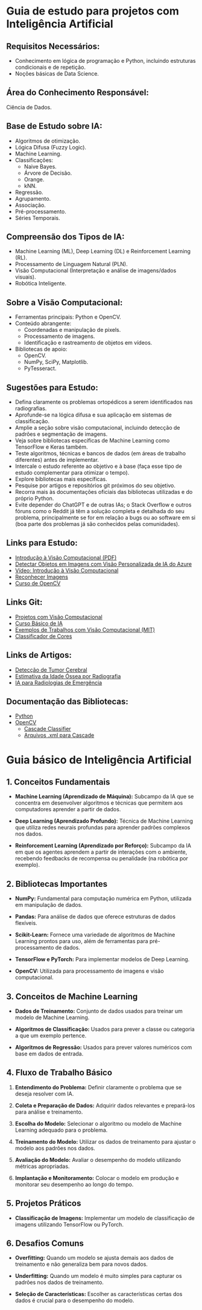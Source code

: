 # Guia de estudo para projetos com Inteligência Artificial

## Requisitos Necessários:
- Conhecimento em lógica de programação e Python, incluindo estruturas condicionais e de repetição.
- Noções básicas de Data Science.

## Área do Conhecimento Responsável:
Ciência de Dados.

## Base de Estudo sobre IA:
- Algoritmos de otimização.
- Lógica Difusa (Fuzzy Logic).
- Machine Learning.
- Classificações:
  - Naive Bayes.
  - Árvore de Decisão.
  - Orange.
  - kNN.
- Regressão.
- Agrupamento.
- Associação.
- Pré-processamento.
- Séries Temporais.

## Compreensão dos Tipos de IA:
- Machine Learning (ML), Deep Learning (DL) e Reinforcement Learning (RL).
- Processamento de Linguagem Natural (PLN).
- Visão Computacional (Interpretação e análise de imagens/dados visuais).
- Robótica Inteligente.

## Sobre a Visão Computacional:
- Ferramentas principais: Python e OpenCV.
- Conteúdo abrangente:
  - Coordenadas e manipulação de pixels.
  - Processamento de imagens.
  - Identificação e rastreamento de objetos em vídeos.
- Bibliotecas de apoio:
  - OpenCV.
  - NumPy, SciPy, Matplotlib.
  - PyTesseract.

## Sugestões para Estudo:
- Defina claramente os problemas ortopédicos a serem identificados nas radiografias.
- Aprofunde-se na lógica difusa e sua aplicação em sistemas de classificação.
- Amplie a seção sobre visão computacional, incluindo detecção de padrões e segmentação de imagens.
- Veja sobre bibliotecas específicas de Machine Learning como TensorFlow e Keras também.
- Teste algoritmos, técnicas e bancos de dados (em áreas de trabalho diferentes) antes de implementar.
- Intercale o estudo referente ao objetivo e à base (faça esse tipo de estudo complementar para otimizar o tempo).
- Explore bibliotecas mais específicas.
- Pesquise por artigos e repositórios git próximos do seu objetivo.
- Recorra mais às documentações oficiais das bibliotecas utilizadas e do próprio Python.
- Evite depender do ChatGPT e de outras IAs; o Stack Overflow e outros fóruns como o Reddit já têm a solução completa e detalhada do seu problema, principalmente se for em relação a bugs ou ao software em si (boa parte dos problemas já são conhecidos pelas comunidades).

## Links para Estudo:
- [Introdução à Visão Computacional (PDF)](https://nca.ufma.br/~geraldo/vc/1.introducao.pdf)
- [Detectar Objetos em Imagens com Visão Personalizada de IA do Azure](https://learn.microsoft.com/pt-br/training/modules/detect-objects-images-custom-vision/)
- [Vídeo: Introdução à Visão Computacional](https://www.youtube.com/watch?v=_LHebVofdwo)
- [Reconhecer Imagens](https://www.youtube.com/watch?v=4RO-3QllHZk)
- [Curso de OpenCV](https://www.youtube.com/watch?v=JiC9iBNRWdQ&list=PLsyobOqUhkthjvmA_s7tTjb7V2EiwYYGC)

## Links Git:
- [Projetos com Visão Computacional](https://github.com/topics/visao-computacional)
- [Curso Básico de IA](https://github.com/VitoriaCarvalho/VisaoComputacional)
- [Exemplos de Trabalhos com Visão Computacional (MIT)](https://github.com/VitoriaCarvalho/VisaoComputacional)
- [Classificador de Cores](https://github.com/MariaEduardaDeAzevedo/classificador-de-cores)

## Links de Artigos:
- [Detecção de Tumor Cerebral](https://repositorio.ufu.br/bitstream/123456789/37641/1/DeteccaoTumorCerebral.pdf)
- [Estimativa da Idade Óssea por Radiografia](https://www.scielo.br/j/rb/a/pDQRNvzWMWng4R7jJqPm5XK/?lang=pt)
- [IA para Radiologias de Emergência](https://www.mdpi.com/2075-4418/12/12/3223)

## Documentação das Bibliotecas:
- [Python](https://docs.python.org/3/)
- [OpenCV](https://docs.opencv.org/4.x/index.html)
  - [Cascade Classifier](https://docs.opencv.org/3.4/db/d28/tutorial_cascade_classifier.html)
  - [Arquivos .xml para Cascade](https://github.com/opencv/opencv/tree/master/data/haarcascades)


# Guia básico de Inteligência Artificial

## 1. Conceitos Fundamentais
  
- **Machine Learning (Aprendizado de Máquina):** Subcampo da IA que se concentra em desenvolver algoritmos e técnicas que permitem aos computadores aprender a partir de dados.

- **Deep Learning (Aprendizado Profundo):** Técnica de Machine Learning que utiliza redes neurais profundas para aprender padrões complexos nos dados.

- **Reinforcement Learning (Aprendizado por Reforço):** Subcampo da IA em que os agentes aprendem a partir de interações com o ambiente, recebendo feedbacks de recompensa ou penalidade (na robótica por exemplo).

## 2. Bibliotecas Importantes

- **NumPy:** Fundamental para computação numérica em Python, utilizada em manipulação de dados.

- **Pandas:** Para análise de dados que oferece estruturas de dados flexíveis.

- **Scikit-Learn:** Fornece uma variedade de algoritmos de Machine Learning prontos para uso, além de ferramentas para pré-processamento de dados.

- **TensorFlow e PyTorch:** Para implementar modelos de Deep Learning.

- **OpenCV:** Utilizada para processamento de imagens e visão computacional.

## 3. Conceitos de Machine Learning

- **Dados de Treinamento:** Conjunto de dados usados para treinar um modelo de Machine Learning.

- **Algoritmos de Classificação:** Usados para prever a classe ou categoria a que um exemplo pertence.

- **Algoritmos de Regressão:** Usados para prever valores numéricos com base em dados de entrada.

## 4. Fluxo de Trabalho Básico

1. **Entendimento do Problema:** Definir claramente o problema que se deseja resolver com IA.

2. **Coleta e Preparação de Dados:** Adquirir dados relevantes e prepará-los para análise e treinamento.

3. **Escolha do Modelo:** Selecionar o algoritmo ou modelo de Machine Learning adequado para o problema.

4. **Treinamento do Modelo:** Utilizar os dados de treinamento para ajustar o modelo aos padrões nos dados.

5. **Avaliação do Modelo:** Avaliar o desempenho do modelo utilizando métricas apropriadas.

6. **Implantação e Monitoramento:** Colocar o modelo em produção e monitorar seu desempenho ao longo do tempo.

## 5. Projetos Práticos

- **Classificação de Imagens:** Implementar um modelo de classificação de imagens utilizando TensorFlow ou PyTorch.

## 6. Desafios Comuns

- **Overfitting:** Quando um modelo se ajusta demais aos dados de treinamento e não generaliza bem para novos dados.

- **Underfitting:** Quando um modelo é muito simples para capturar os padrões nos dados de treinamento.

- **Seleção de Características:** Escolher as características certas dos dados é crucial para o desempenho do modelo.
